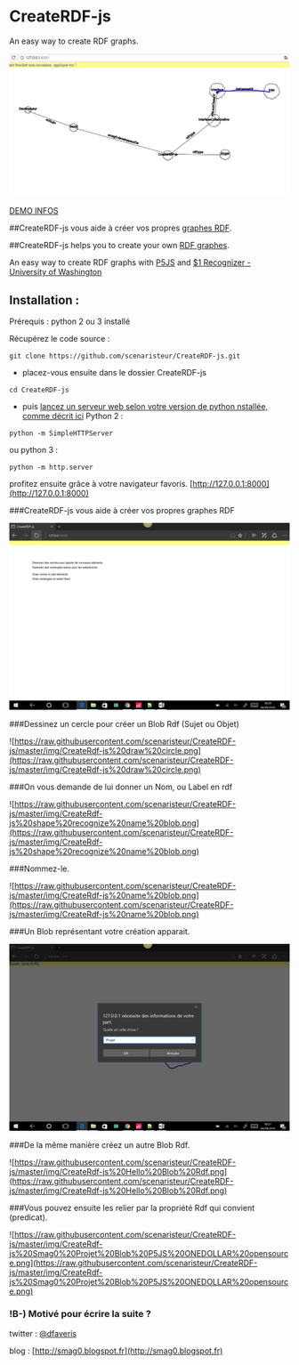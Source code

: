 # CreateRDF-js
An easy way to create RDF graphs.

![createrdf-js demo](https://github.com/scenaristeur/CreateRDF-js/blob/master/img/CreateRDF-js%20demo.png)

[DEMO INFOS ](http://scenaristeur.github.io/CreateRDF-js/)

##CreateRDF-js vous aide à créer vos propres [graphes RDF](https://fr.wikipedia.org/wiki/Resource_Description_Framework).

##CreateRDF-js helps you to create your own [RDF graphes](https://en.wikipedia.org/wiki/Resource_Description_Framework).

An easy way to create RDF graphs with [P5JS](https://p5js.org/) and [$1 Recognizer - University of Washington](http://depts.washington.edu/aimgroup/proj/dollar/)

## Installation : 
Prérequis : python 2 ou 3 installé

Récupérez le code source : 
```
git clone https://github.com/scenaristeur/CreateRDF-js.git
```
* placez-vous ensuite dans le dossier CreateRDF-js
```
cd CreateRDF-js
```
* puis [lancez un serveur web selon votre version de python nstallée, comme décrit ici](https://github.com/processing/p5.js/wiki/Local-server) 
Python 2 : 
```
python -m SimpleHTTPServer
```
ou python 3 : 
```
python -m http.server
```

profitez ensuite grâce à votre navigateur favoris. 
[http://127.0.0.1:8000](http://127.0.0.1:8000)


###CreateRDF-js vous aide à créer vos propres graphes RDF

![createrdf](https://raw.githubusercontent.com/scenaristeur/CreateRDF-js/master/img/CreateRdf-js.png)

###Dessinez un cercle pour créer un Blob Rdf (Sujet ou Objet)

![https://raw.githubusercontent.com/scenaristeur/CreateRDF-js/master/img/CreateRdf-js%20draw%20circle.png](https://raw.githubusercontent.com/scenaristeur/CreateRDF-js/master/img/CreateRdf-js%20draw%20circle.png)

###On vous demande de lui donner un Nom, ou Label en rdf

![https://raw.githubusercontent.com/scenaristeur/CreateRDF-js/master/img/CreateRdf-js%20shape%20recognize%20name%20blob.png](https://raw.githubusercontent.com/scenaristeur/CreateRDF-js/master/img/CreateRdf-js%20shape%20recognize%20name%20blob.png)

###Nommez-le.

![https://raw.githubusercontent.com/scenaristeur/CreateRDF-js/master/img/CreateRdf-js%20name%20blob.png](https://raw.githubusercontent.com/scenaristeur/CreateRDF-js/master/img/CreateRdf-js%20name%20blob.png)

###Un Blob représentant votre création apparait.

![](https://raw.githubusercontent.com/scenaristeur/CreateRDF-js/master/img/CreateRdf-js%20name%20Blob%20Projet.png)

###De la même manière créez un autre Blob Rdf.

![https://raw.githubusercontent.com/scenaristeur/CreateRDF-js/master/img/CreateRdf-js%20Hello%20Blob%20Rdf.png](https://raw.githubusercontent.com/scenaristeur/CreateRDF-js/master/img/CreateRdf-js%20Hello%20Blob%20Rdf.png)

###Vous pouvez ensuite les relier par la propriété Rdf qui convient (predicat).

![https://raw.githubusercontent.com/scenaristeur/CreateRDF-js/master/img/CreateRdf-js%20Smag0%20Projet%20Blob%20P5JS%20ONEDOLLAR%20opensource.png](https://raw.githubusercontent.com/scenaristeur/CreateRDF-js/master/img/CreateRdf-js%20Smag0%20Projet%20Blob%20P5JS%20ONEDOLLAR%20opensource.png)

### !B-) Motivé pour écrire la suite ?



twitter : [@dfaveris](https://twitter.com/dfaveris)

blog : [http://smag0.blogspot.fr](http://smag0.blogspot.fr)




